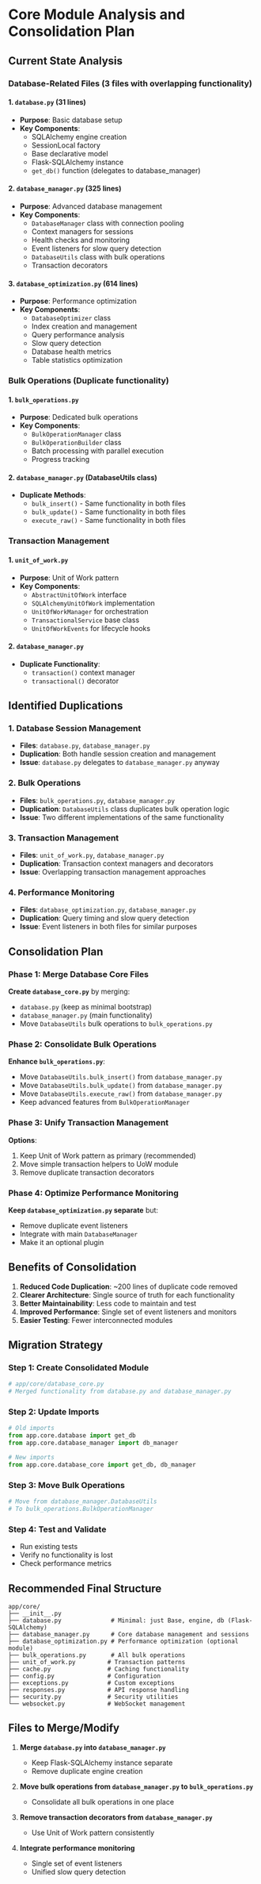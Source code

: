 # Core Module Analysis and Consolidation Plan

## Current State Analysis

### Database-Related Files (3 files with overlapping functionality)

#### 1. `database.py` (31 lines)
- **Purpose**: Basic database setup
- **Key Components**:
  - SQLAlchemy engine creation
  - SessionLocal factory
  - Base declarative model
  - Flask-SQLAlchemy instance
  - `get_db()` function (delegates to database_manager)

#### 2. `database_manager.py` (325 lines)
- **Purpose**: Advanced database management
- **Key Components**:
  - `DatabaseManager` class with connection pooling
  - Context managers for sessions
  - Health checks and monitoring
  - Event listeners for slow query detection
  - `DatabaseUtils` class with bulk operations
  - Transaction decorators

#### 3. `database_optimization.py` (614 lines)
- **Purpose**: Performance optimization
- **Key Components**:
  - `DatabaseOptimizer` class
  - Index creation and management
  - Query performance analysis
  - Slow query detection
  - Database health metrics
  - Table statistics optimization

### Bulk Operations (Duplicate functionality)

#### 1. `bulk_operations.py`
- **Purpose**: Dedicated bulk operations
- **Key Components**:
  - `BulkOperationManager` class
  - `BulkOperationBuilder` class
  - Batch processing with parallel execution
  - Progress tracking

#### 2. `database_manager.py` (DatabaseUtils class)
- **Duplicate Methods**:
  - `bulk_insert()` - Same functionality in both files
  - `bulk_update()` - Same functionality in both files
  - `execute_raw()` - Same functionality in both files

### Transaction Management

#### 1. `unit_of_work.py`
- **Purpose**: Unit of Work pattern
- **Key Components**:
  - `AbstractUnitOfWork` interface
  - `SQLAlchemyUnitOfWork` implementation
  - `UnitOfWorkManager` for orchestration
  - `TransactionalService` base class
  - `UnitOfWorkEvents` for lifecycle hooks

#### 2. `database_manager.py`
- **Duplicate Functionality**:
  - `transaction()` context manager
  - `transactional()` decorator

## Identified Duplications

### 1. Database Session Management
- **Files**: `database.py`, `database_manager.py`
- **Duplication**: Both handle session creation and management
- **Issue**: `database.py` delegates to `database_manager.py` anyway

### 2. Bulk Operations
- **Files**: `bulk_operations.py`, `database_manager.py`
- **Duplication**: `DatabaseUtils` class duplicates bulk operation logic
- **Issue**: Two different implementations of the same functionality

### 3. Transaction Management
- **Files**: `unit_of_work.py`, `database_manager.py`
- **Duplication**: Transaction context managers and decorators
- **Issue**: Overlapping transaction management approaches

### 4. Performance Monitoring
- **Files**: `database_optimization.py`, `database_manager.py`
- **Duplication**: Query timing and slow query detection
- **Issue**: Event listeners in both files for similar purposes

## Consolidation Plan

### Phase 1: Merge Database Core Files

**Create `database_core.py`** by merging:
- `database.py` (keep as minimal bootstrap)
- `database_manager.py` (main functionality)
- Move `DatabaseUtils` bulk operations to `bulk_operations.py`

### Phase 2: Consolidate Bulk Operations

**Enhance `bulk_operations.py`**:
- Move `DatabaseUtils.bulk_insert()` from `database_manager.py`
- Move `DatabaseUtils.bulk_update()` from `database_manager.py`
- Move `DatabaseUtils.execute_raw()` from `database_manager.py`
- Keep advanced features from `BulkOperationManager`

### Phase 3: Unify Transaction Management

**Options**:
1. Keep Unit of Work pattern as primary (recommended)
2. Move simple transaction helpers to UoW module
3. Remove duplicate transaction decorators

### Phase 4: Optimize Performance Monitoring

**Keep `database_optimization.py` separate** but:
- Remove duplicate event listeners
- Integrate with main `DatabaseManager`
- Make it an optional plugin

## Benefits of Consolidation

1. **Reduced Code Duplication**: ~200 lines of duplicate code removed
2. **Clearer Architecture**: Single source of truth for each functionality
3. **Better Maintainability**: Less code to maintain and test
4. **Improved Performance**: Single set of event listeners and monitors
5. **Easier Testing**: Fewer interconnected modules

## Migration Strategy

### Step 1: Create Consolidated Module
```python
# app/core/database_core.py
# Merged functionality from database.py and database_manager.py
```

### Step 2: Update Imports
```python
# Old imports
from app.core.database import get_db
from app.core.database_manager import db_manager

# New imports
from app.core.database_core import get_db, db_manager
```

### Step 3: Move Bulk Operations
```python
# Move from database_manager.DatabaseUtils
# To bulk_operations.BulkOperationManager
```

### Step 4: Test and Validate
- Run existing tests
- Verify no functionality is lost
- Check performance metrics

## Recommended Final Structure

```
app/core/
├── __init__.py
├── database.py              # Minimal: just Base, engine, db (Flask-SQLAlchemy)
├── database_manager.py      # Core database management and sessions
├── database_optimization.py # Performance optimization (optional module)
├── bulk_operations.py       # All bulk operations
├── unit_of_work.py         # Transaction patterns
├── cache.py                # Caching functionality
├── config.py               # Configuration
├── exceptions.py           # Custom exceptions
├── responses.py            # API response handling
├── security.py             # Security utilities
└── websocket.py            # WebSocket management
```

## Files to Merge/Modify

1. **Merge `database.py` into `database_manager.py`**
   - Keep Flask-SQLAlchemy instance separate
   - Remove duplicate engine creation

2. **Move bulk operations from `database_manager.py` to `bulk_operations.py`**
   - Consolidate all bulk operations in one place

3. **Remove transaction decorators from `database_manager.py`**
   - Use Unit of Work pattern consistently

4. **Integrate performance monitoring**
   - Single set of event listeners
   - Unified slow query detection